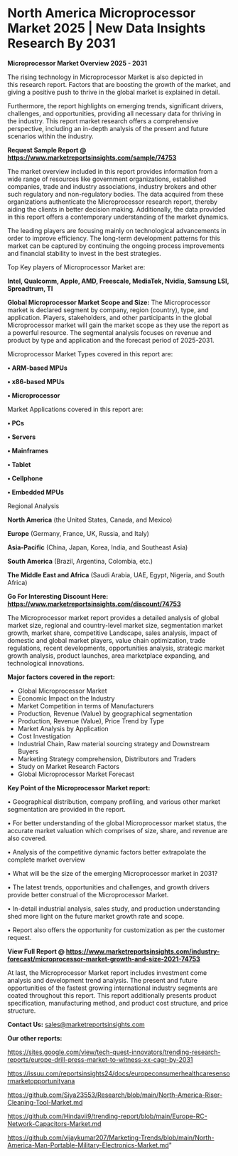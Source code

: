 # North America Microprocessor Market 2025 | New Data Insights Research By 2031

<Strong> Microprocessor Market Overview 2025 - 2031</strong>

The rising technology in Microprocessor Market is also depicted in this research report. Factors that are boosting the growth of the market, and giving a positive push to thrive in the global market is explained in detail.

Furthermore, the report highlights on emerging trends, significant drivers, challenges, and opportunities, providing all necessary data for thriving in the industry. This report market research offers a comprehensive perspective, including an in-depth analysis of the present and future scenarios within the industry.

<strong>Request Sample Report @ <a href=https://www.marketreportsinsights.com/sample/74753>https://www.marketreportsinsights.com/sample/74753</a></strong>

The market overview included in this report provides information from a wide range of resources like government organizations, established companies, trade and industry associations, industry brokers and other such regulatory and non-regulatory bodies. The data acquired from these organizations authenticate the Microprocessor research report, thereby aiding the clients in better decision making. Additionally, the data provided in this report offers a contemporary understanding of the market dynamics.

The leading players are focusing mainly on technological advancements in order to improve efficiency. The long-term development patterns for this market can be captured by continuing the ongoing process improvements and financial stability to invest in the best strategies.

Top Key players of Microprocessor Market are:

<strong>Intel, Qualcomm, Apple, AMD, Freescale, MediaTek, Nvidia, Samsung LSI, Spreadtrum, TI</strong>

<strong><b>Global Microprocessor Market Scope and Size:</b></strong>
The Microprocessor market is declared segment by company, region (country), type, and application. Players, stakeholders, and other participants in the global Microprocessor market will gain the market scope as they use the report as a powerful resource. The segmental analysis focuses on revenue and product by type and application and the forecast period of 2025-2031.

Microprocessor Market Types covered in this report are:

<strong>• ARM-based MPUs

• x86-based MPUs

• Microprocessor</strong>

Market Applications covered in this report are:

<strong>• PCs

• Servers

• Mainframes

• Tablet

• Cellphone

• Embedded MPUs</strong> 

Regional Analysis

<strong>North America</strong> (the United States, Canada, and Mexico)

<strong>Europe</strong> (Germany, France, UK, Russia, and Italy)

<strong>Asia-Pacific</strong> (China, Japan, Korea, India, and Southeast Asia)

<strong>South America</strong> (Brazil, Argentina, Colombia, etc.)

<strong>The Middle East and Africa</strong> (Saudi Arabia, UAE, Egypt, Nigeria, and South Africa)

<strong>Go For Interesting Discount Here: <a href=https://www.marketreportsinsights.com/discount/74753>https://www.marketreportsinsights.com/discount/74753</a></strong>

The Microprocessor market report provides a detailed analysis of global market size, regional and country-level market size, segmentation market growth, market share, competitive Landscape, sales analysis, impact of domestic and global market players, value chain optimization, trade regulations, recent developments, opportunities analysis, strategic market growth analysis, product launches, area marketplace expanding, and technological innovations.

<strong><b>Major factors covered in the report:</b></strong>
<ul>
  <li>Global Microprocessor Market </li>
  <li>Economic Impact on the Industry</li>
  <li>Market Competition in terms of Manufacturers</li>
  <li>Production, Revenue (Value) by geographical segmentation</li>
  <li>Production, Revenue (Value), Price Trend by Type</li>
  <li>Market Analysis by Application</li>
  <li>Cost Investigation</li>
  <li>Industrial Chain, Raw material sourcing strategy and Downstream Buyers</li>
  <li>Marketing Strategy comprehension, Distributors and Traders</li>
  <li>Study on Market Research Factors</li>
  <li>Global Microprocessor Market Forecast</li>
</ul>

<strong><b>Key Point of the Microprocessor Market report:</b></strong>

• Geographical distribution, company profiling, and various other market segmentation are provided in the report.

• For better understanding of the global Microprocessor market status, the accurate market valuation which comprises of size, share, and revenue are also covered.

• Analysis of the competitive dynamic factors better extrapolate the complete market overview

• What will be the size of the emerging Microprocessor market in 2031?

• The latest trends, opportunities and challenges, and growth drivers provide better construal of the Microprocessor Market.

• In-detail industrial analysis, sales study, and production understanding shed more light on the future market growth rate and scope.

• Report also offers the opportunity for customization as per the customer request.

<strong><b>View Full Report @ <a href=https://www.marketreportsinsights.com/industry-forecast/microprocessor-market-growth-and-size-2021-74753>https://www.marketreportsinsights.com/industry-forecast/microprocessor-market-growth-and-size-2021-74753</a></b></strong>


At last, the Microprocessor Market report includes investment come analysis and development trend analysis. The present and future opportunities of the fastest growing international industry segments are coated throughout this report. This report additionally presents product specification, manufacturing method, and product cost structure, and price structure.

<strong>Contact Us:</strong>
sales@marketreportsinsights.com

<strong>Our other reports:</strong>

<a href=https://sites.google.com/view/tech-quest-innovators/trending-research-reports/europe-drill-press-market-to-witness-xx-cagr-by-2031>https://sites.google.com/view/tech-quest-innovators/trending-research-reports/europe-drill-press-market-to-witness-xx-cagr-by-2031</a>

<a href=https://issuu.com/reportsinsights24/docs/europeconsumerhealthcaresensormarketopportunityana>https://issuu.com/reportsinsights24/docs/europeconsumerhealthcaresensormarketopportunityana</a>

<a href=https://github.com/Siya23553/Research/blob/main/North-America-Riser-Cleaning-Tool-Market.md>https://github.com/Siya23553/Research/blob/main/North-America-Riser-Cleaning-Tool-Market.md</a>

<a href=https://github.com/Hindavii9/trending-report/blob/main/Europe-RC-Network-Capacitors-Market.md>https://github.com/Hindavii9/trending-report/blob/main/Europe-RC-Network-Capacitors-Market.md</a>

<a href=https://github.com/vijaykumar207/Marketing-Trends/blob/main/North-America-Man-Portable-Military-Electronics-Market.md>https://github.com/vijaykumar207/Marketing-Trends/blob/main/North-America-Man-Portable-Military-Electronics-Market.md</a>"
